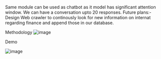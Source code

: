 Same module can be used as chatbot as it model has significant attention window. We can have a conversation upto 20 responses.
Future plans:-
Design Web crawler to continously look for new information on internat regarding finance and append those in our database.

Methodology
![image](https://github.com/Priyanshu-Ramailo/Ollama_Trial_on_local_machine/assets/156894295/6fa471fa-6df5-4713-bf9c-959df859fa31)


Demo

![image](https://github.com/Priyanshu-Ramailo/Ollama_Trial_on_local_machine/assets/156894295/c5661c2a-430a-4645-8830-ba83952caeec)
